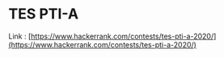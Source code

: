 # TES PTI-A

Link : [https://www.hackerrank.com/contests/tes-pti-a-2020/](https://www.hackerrank.com/contests/tes-pti-a-2020/)
